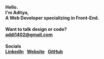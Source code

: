 #### Hello. <br> I'm Aditya, <br> A Web Developer specializing in Front-End.
#### Want to talk design or code? <br> [addi1402@gmail.com](mailto:addi1402@gmail.com)
#### Socials <br> <a href="https://www.linkedin.com/in/addi1402/">LinkedIn</a>&nbsp;&nbsp;&nbsp;<a href="">Website</a>&nbsp;&nbsp;&nbsp;<a href="https://github.com/addi1402">GitHub</a>
